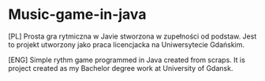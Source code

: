 # Music-game-in-java
[PL]
Prosta gra rytmiczna w Javie stworzona w zupełności od podstaw.
Jest to projekt utworzony jako praca licencjacka na Uniwersytecie Gdańskim.

[ENG]
Simple rythm game programmed in Java created from scraps.
It is project created as my Bachelor degree work at University of Gdansk.
